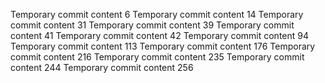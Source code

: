 Temporary commit content 6
Temporary commit content 14
Temporary commit content 31
Temporary commit content 39
Temporary commit content 41
Temporary commit content 42
Temporary commit content 94
Temporary commit content 113
Temporary commit content 176
Temporary commit content 216
Temporary commit content 235
Temporary commit content 244
Temporary commit content 256
